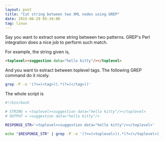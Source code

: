 ```yaml
---
layout: post
title: "Cut string between two XML nodes using GREP"
date: 2015-06-29 05:34:00
tag: linux
---
```

Say you want to extract some string between two patterns. GREP's Perl
integration does a nice job to perform such match.

For example, the string given is,

```html
<toplevel><suggestion data="hello kitty"/></toplevel>
```

And you want to extract between toplevel tags. The following GREP command do
it nicely.

```bash
grep -P -o '(?<=(<tag>)).*(?=(</tag>))'
```

The whole script is

```bash
#!/bin/bash

# STRING = <toplevel><suggestion data="hello kitty"/></toplevel>
# OUTPUT = <suggestion data="hello kitty"/>

RESPONSE_STR='<toplevel><suggestion data="hello kitty"/></toplevel>'

echo "$RESPONSE_STR" | grep -P -o '(?<=(<toplevel>)).*(?=(</toplevel>))'
```